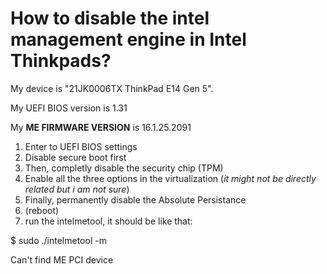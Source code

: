 # How to disable the intel management engine in Intel Thinkpads?

My device is "21JK0006TX ThinkPad E14 Gen 5".

My UEFI BIOS version is 1.31

My **ME FIRMWARE VERSION** is 16.1.25.2091

1. Enter to UEFI BIOS settings
2. Disable secure boot first
3. Then, completly disable the security chip (TPM)
4. Enable all the three options in the virtualization (*it might not be directly related but i am not sure*)
5. Finally, permanently disable the Absolute Persistance
6. (reboot)
7. run the intelmetool, it should be like that:


$ sudo ./intelmetool -m

Can't find ME PCI device

